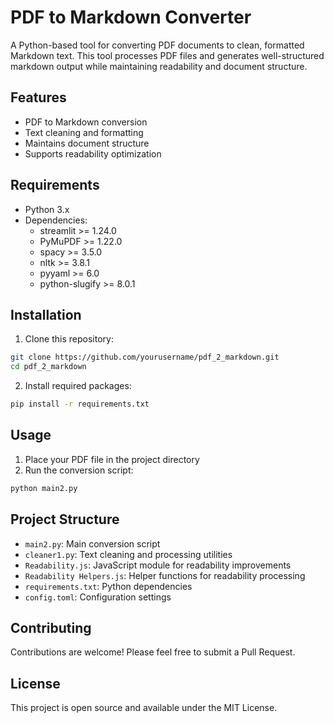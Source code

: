 # PDF to Markdown Converter

A Python-based tool for converting PDF documents to clean, formatted Markdown text. This tool processes PDF files and generates well-structured markdown output while maintaining readability and document structure.

## Features

- PDF to Markdown conversion
- Text cleaning and formatting
- Maintains document structure
- Supports readability optimization

## Requirements

- Python 3.x
- Dependencies:
  - streamlit >= 1.24.0
  - PyMuPDF >= 1.22.0
  - spacy >= 3.5.0
  - nltk >= 3.8.1
  - pyyaml >= 6.0
  - python-slugify >= 8.0.1

## Installation

1. Clone this repository:
```bash
git clone https://github.com/yourusername/pdf_2_markdown.git
cd pdf_2_markdown
```

2. Install required packages:
```bash
pip install -r requirements.txt
```

## Usage

1. Place your PDF file in the project directory
2. Run the conversion script:
```bash
python main2.py
```

## Project Structure

- `main2.py`: Main conversion script
- `cleaner1.py`: Text cleaning and processing utilities
- `Readability.js`: JavaScript module for readability improvements
- `Readability Helpers.js`: Helper functions for readability processing
- `requirements.txt`: Python dependencies
- `config.toml`: Configuration settings

## Contributing

Contributions are welcome! Please feel free to submit a Pull Request.

## License

This project is open source and available under the MIT License.
